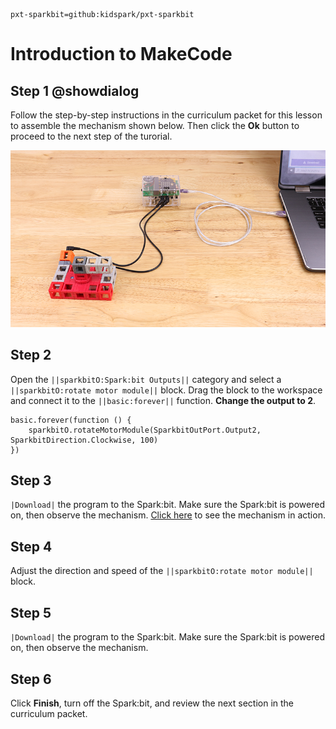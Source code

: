 ```package
pxt-sparkbit=github:kidspark/pxt-sparkbit
```

# Introduction to MakeCode

## Step 1 @showdialog

Follow the step-by-step instructions in the curriculum packet for this lesson to assemble the mechanism shown below. Then click the **Ok** button to proceed to the next step of the turorial.

![1-2-makecode-2](https://raw.githubusercontent.com/KidSpark/tutorials/master/assets/1-2-makecode-2.png)

## Step 2
Open the ``||sparkbitO:Spark:bit Outputs||`` category and select a ``||sparkbitO:rotate motor module||`` block. Drag the block to the workspace and connect it to the ``||basic:forever||`` function. **Change the output to 2**.

```blocks
basic.forever(function () {
    sparkbitO.rotateMotorModule(SparkbitOutPort.Output2, SparkbitDirection.Clockwise, 100)
})
```

## Step 3

``|Download|`` the program to the Spark:bit. Make sure the Spark:bit is powered on, then observe the mechanism. [Click here](https://kidsparkeducation.org/media/2354) to see the mechanism in action.

## Step 4

Adjust the direction and speed of the ``||sparkbitO:rotate motor module||`` block. 

## Step 5 

``|Download|`` the program to the Spark:bit. Make sure the Spark:bit is powered on, then observe the mechanism.

## Step 6

Click **Finish**, turn off the Spark:bit, and review the next section in the curriculum packet.
